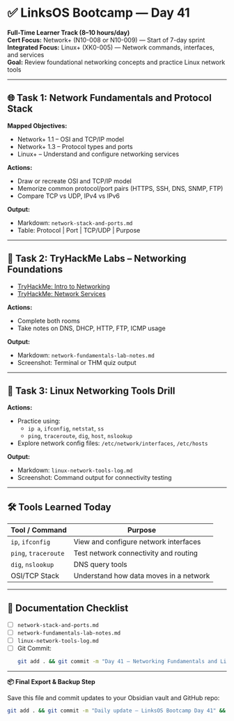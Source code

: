 # ✅ LinksOS Bootcamp — Day 41

**Full-Time Learner Track (8–10 hours/day)**  
**Cert Focus:** Network+ (N10-008 or N10-009) — Start of 7-day sprint  
**Integrated Focus:** Linux+ (XK0-005) — Network commands, interfaces, and services  
**Goal:** Review foundational networking concepts and practice Linux network tools

---

## 🌐 Task 1: Network Fundamentals and Protocol Stack

**Mapped Objectives:**  
- Network+ 1.1 – OSI and TCP/IP model  
- Network+ 1.3 – Protocol types and ports  
- Linux+ – Understand and configure networking services

**Actions:**  
- Draw or recreate OSI and TCP/IP model  
- Memorize common protocol/port pairs (HTTPS, SSH, DNS, SNMP, FTP)  
- Compare TCP vs UDP, IPv4 vs IPv6

**Output:**  
- Markdown: `network-stack-and-ports.md`  
- Table: Protocol | Port | TCP/UDP | Purpose

---

## 🧪 Task 2: TryHackMe Labs – Networking Foundations

- [TryHackMe: Intro to Networking](https://tryhackme.com/room/introtothenetwork)  
- [TryHackMe: Network Services](https://tryhackme.com/room/networkservices)

**Actions:**  
- Complete both rooms  
- Take notes on DNS, DHCP, HTTP, FTP, ICMP usage

**Output:**  
- Markdown: `network-fundamentals-lab-notes.md`  
- Screenshot: Terminal or THM quiz output

---

## 🧰 Task 3: Linux Networking Tools Drill

**Actions:**  
- Practice using:
  - `ip a`, `ifconfig`, `netstat`, `ss`  
  - `ping`, `traceroute`, `dig`, `host`, `nslookup`  
- Explore network config files: `/etc/network/interfaces`, `/etc/hosts`

**Output:**  
- Markdown: `linux-network-tools-log.md`  
- Screenshot: Command output for connectivity testing

---

## 🛠️ Tools Learned Today

| Tool / Command     | Purpose                                       |
|--------------------|-----------------------------------------------|
| `ip`, `ifconfig`   | View and configure network interfaces         |
| `ping`, `traceroute` | Test network connectivity and routing       |
| `dig`, `nslookup`  | DNS query tools                               |
| OSI/TCP Stack      | Understand how data moves in a network        |

---

## 📁 Documentation Checklist

- [ ] `network-stack-and-ports.md`  
- [ ] `network-fundamentals-lab-notes.md`  
- [ ] `linux-network-tools-log.md`  
- [ ] Git Commit:
  ```bash
  git add . && git commit -m "Day 41 – Networking Fundamentals and Linux Tools" && git push origin main
  ```

---

**📦 Final Export & Backup Step**

Save this file and commit updates to your Obsidian vault and GitHub repo:

```bash
git add . && git commit -m "Daily update – LinksOS Bootcamp Day 41" && git push origin main
```
